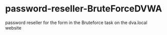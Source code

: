 # password-reseller-BruteForceDVWA
password reseller for the form in the Bruteforce task on the dva.local website

